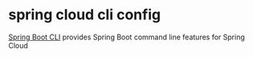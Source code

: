 # spring cloud cli config
[Spring Boot CLI](cli) provides Spring Boot command line features for Spring Cloud

[cli]: https://github.com/spring-cloud/spring-cloud-cli/blob/master/docs/src/main/asciidoc/spring-cloud-cli.adoc
